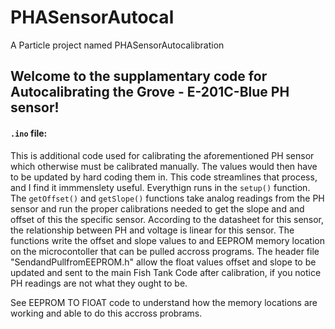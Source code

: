 # PHASensorAutocal

A Particle project named PHASensorAutocalibration 

## Welcome to the supplamentary code for Autocalibrating the Grove - E-201C-Blue PH sensor!

 
#### ```.ino``` file:
This is additional code used for calibrating the aforementioned PH sensor which otherwise must be calibrated manually. The values would then have to be updated by hard coding them in. This code streamlines that process, and I find it immmenslety useful. Everythign runs in the `setup()` function. The `getOffset()` and `getSlope()` functions take analog readings from the PH sensor and run the proper calibrations needed to get the slope and and offset of this the specific sensor. According to the datasheet for this sensor, the relationship between PH and voltage is linear for this sensor. The functions write the offset and slope values to and EEPROM memory location on the microcontoller that can be pulled accross programs. The header file "SendandPullfromEEPROM.h" allow the float values offset and slope to be updated and sent to the main Fish Tank Code after calibration, if you notice PH readings are not what they ought to be.

See EEPROM TO FlOAT code to understand how the memory locations are working and able to do this accross probrams. 

